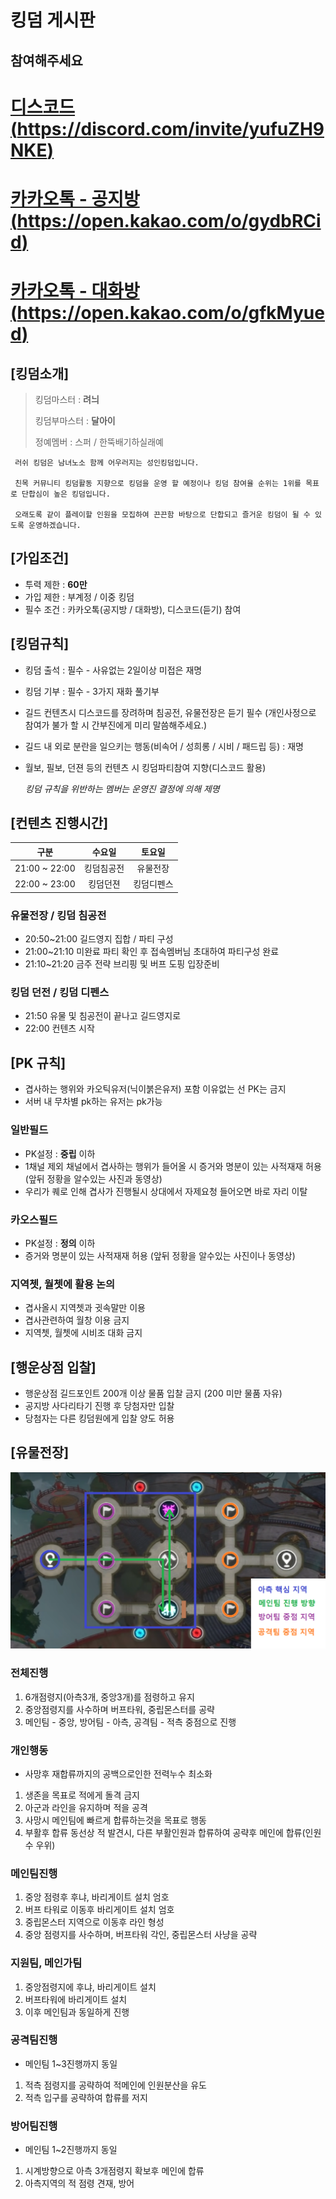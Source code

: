 # 킹덤 게시판

## 참여해주세요
# [디스코드(https://discord.com/invite/yufuZH9NKE)](https://discord.com/invite/yufuZH9NKE)
# [카카오톡 - 공지방(https://open.kakao.com/o/gydbRCid)](https://open.kakao.com/o/gydbRCid)
# [카카오톡 - 대화방(https://open.kakao.com/o/gfkMyued)](https://open.kakao.com/o/gfkMyued)


## [킹덤소개]

> 킹덤마스터 :  __려늬__
> 
> 킹덤부마스터 :  __달아이__
> 
> 정예멤버 : 스퍼 / 한뚝배기하실래예

```SH
 러쉬 킹덤은 남녀노소 함께 어우러지는 성인킹덤입니다.
 
 친목 커뮤니티 킹덤활동 지향으로 킹덤을 운영 할 예정이나 킹덤 참여율 순위는 1위를 목표로 단합심이 높은 킹덤입니다.

 오래도록 같이 플레이할 인원을 모집하여 끈끈함 바탕으로 단합되고 즐거운 킹덤이 될 수 있도록 운영하겠습니다.
```

## [가입조건]

- 투력 제한 :  __60만__
- 가입 제한 :  부계정 / 이중 킹덤
- 필수 조건 :  카카오톡(공지방 / 대화방), 디스코드(듣기) 참여 

## [킹덤규칙]

- 킹덤 출석 : 필수 - 사유없는 2일이상 미접은 재명
- 킹덤 기부 : 필수 - 3가지 재화 풀기부
- 길드 컨텐츠시 디스코드를 장려하며 침공전, 유물전장은 듣기 필수 (개인사정으로 참여가 불가 할 시 간부진에게 미리 말씀해주세요.)
- 길드 내 외로 분란을 일으키는 행동(비속어 / 성희롱 / 시비 / 패드립 등) : 재명
- 월보, 필보, 던젼 등의 컨텐츠 시 킹덤파티참여 지향(디스코드 활용)

  _킹덤 규칙을 위반하는 멤버는 운영진 결정에 의해 제명_

## [컨텐츠 진행시간]

|     구분     |  수요일    |   토요일   |
|:------------:|:---------:|:---------:|
|21:00 ~ 22:00 | 킹덤침공전 | 유물전장   |
|22:00 ~ 23:00 | 킹덤던젼   | 킹덤디펜스 |

### 유물전장 / 킹덤 침공전
- 20:50~21:00 길드영지 집합 / 파티 구성
- 21:00~21:10 미완료 파티 확인 후 접속멤버님 초대하여 파티구성 완료
- 21:10~21:20 금주 전략 브리핑 및 버프 도핑 입장준비

### 킹덤 던전 / 킹덤 디펜스
- 21:50 유물 및 침공전이 끝나고 길드영지로
- 22:00 컨텐츠 시작

## [PK 규칙]
- 겹사하는 행위와 카오틱유저(닉이붉은유저) 포함 이유없는 선 PK는 금지
- 서버 내 무차별 pk하는 유저는 pk가능

### 일반필드
- PK설정 : __중립__ 이하
- 1채널 제외 채널에서 겹사하는 행위가 들어올 시 증거와 명분이 있는 사적재재 허용 (앞뒤 정황을 알수있는 사진과 동영상)
- 우리가 퀘로 인해 겹사가 진행될시 상대에서 자제요청 들어오면 바로 자리 이탈

### 카오스필드
- PK설정 : __정의__ 이하
- 증거와 명분이 있는 사적재재 허용 (앞뒤 정황을 알수있는 사진이나 동영상)

### 지역쳇, 월쳇에 활용 논의
- 겹사올시 지역쳇과 귓속말만 이용 
- 겹사관련하여 월창 이용 금지
- 지역쳇, 월쳇에 시비조 대화 금지

## [행운상점 입찰]
- 행운상점 길드포인트 200개 이상 물품 입찰 금지 (200 미만 물품 자유)
- 공지방 사다리타기 진행 후 당첨자만 입찰
- 당첨자는 다른 킹덤원에게 입찰 양도 허용

## [유물전장]
![유물전장](./map.png)

### 전체진행
1. 6개점령지(아측3개, 중앙3개)를 점령하고 유지
2. 중앙점령지를 사수하며 버프타워, 중립몬스터를 공략
3. 메인팀 - 중앙, 방어팀 - 아측, 공격팀 - 적측 중점으로 진행

### 개인행동 
- 사망후 재합류까지의 공백으로인한 전력누수 최소화
1. 생존을 목표로 적에게 돌격 금지
2. 아군과 라인을 유지하며 적을 공격
3. 사망시 메인팀에 빠르게 합류하는것을 목표로 행동
4. 부활후 합류 동선상 적 발견시, 다른 부활인원과 합류하여 공략후 메인에 합류(인원수 우위)

### 메인팀진행
1. 중앙 점령후 후냐, 바리게이트 설치 엄호
2. 버프 타워로 이동후 바리게이트 설치 엄호
3. 중립몬스터 지역으로 이동후 라인 형성
4. 중앙 점령지를 사수하며, 버프타워 각인, 중립몬스터 사냥을 공략

### 지원팀, 메인가팀
1. 중앙점령지에 후냐, 바리게이트 설치
2. 버프타워에 바리게이트 설치
3. 이후 메인팀과 동일하게 진행

### 공격팀진행 
- 메인팀 1~3진행까지 동일
1. 적측 점령지를 공략하여 적메인에 인원분산을 유도
2. 적측 입구를 공략하여 합류를 저지

### 방어팀진행 
- 메인팀 1~2진행까지 동일
1. 시계방향으로 아측 3개점령지 확보후 메인에 합류
2. 아측지역의 적 점령 견재, 방어
